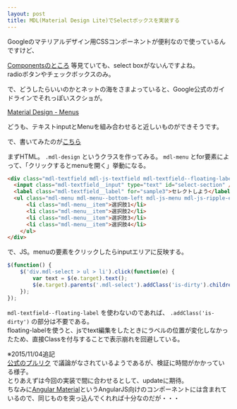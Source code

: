 ```yaml
---
layout: post
title: MDL(Material Design Lite)でSelectボックスを実装する
---
```


Googleのマテリアルデザイン用CSSコンポーネントが便利なので使っているんですけど、

[Componentsのところ](http://www.getmdl.io/components/index.html#toggles-section) 等見ていても、select boxがないんですよね。  
radioボタンやチェックボックスのみ。

で、どうしたらいいのかとネットの海をさまよっていると、Google公式のガイドラインでそれっぽいスクショが。

[Material Design - Menus](https://www.google.com/design/spec/components/menus.html#)

どうも、テキストinputとMenuを組み合わせると近しいものができそうです。

で、書いてみたのが[こちら](http://kentayamamoto.github.io/pages/mdl-select/index.html)

まずHTML。 `.mdl-design` というクラスを作ってみる。 `mdl-menu` とfor要素によって、「クリックするとmenuを開く」挙動になる。

```html
<div class="mdl-textfield mdl-js-textfield mdl-textfield--floating-label mdl-select">
  <input class="mdl-textfield__input" type="text" id="select-section" />
  <label class="mdl-textfield__label" for="sample3">セレクトしよう</label>
  <ul class="mdl-menu mdl-menu--bottom-left mdl-js-menu mdl-js-ripple-effect" for="select-section">
	  <li class="mdl-menu__item">選択肢1</li>
	  <li class="mdl-menu__item">選択肢2</li>
	  <li class="mdl-menu__item">選択肢3</li>
	  <li class="mdl-menu__item">選択肢4</li>
	</ul>
</div>
```

で、JS。menuの要素をクリックしたらinputエリアに反映する。

```javascript
$(function() {
	$('div.mdl-select > ul > li').click(function(e) {
		var text = $(e.target).text();
		$(e.target).parents('.mdl-select').addClass('is-dirty').children('input').val(text);
	});
});
```

 `mdl-textfield--floating-label` を使わないのであれば、 `.addClass('is-dirty')` の部分は不要である。  
floating-labelを使うと、jsでtext編集をしたときにラベルの位置が変化しなかったため、直接Classを付与することで表示崩れを回避している。



※2015/11/04追記  
[公式のプルリク](https://github.com/google/material-design-lite/pull/1391) で議論がなされているようであるが、検証に時間がかかっている様子。  
とりあえずは今回の実装で間に合わせるとして、updateに期待。  
ちなみに[Angular Material](https://material.angularjs.org/latest/demo/select)というAngularJS向けのコンポーネントには含まれているので、同じものを突っ込んでくれれば十分なのだが・・・
